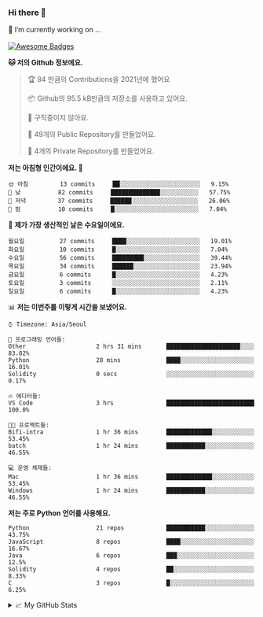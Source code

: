 ### Hi there 👋 
🔭 I’m currently working on ... </br></br>
[![Awesome Badges](https://img.shields.io/badge/Introduce-EN-green.svg)](https://github.com/tlatkdgus1/tlatkdgus1/blob/main/README.md.en)

<!--START_SECTION:waka-->
**🐱 저의 Github 정보에요.** 

> 🏆 84 만큼의 Contributions을 2021년에 했어요
 > 
> 📦 Github의 95.5 kB만큼의 저장소를 사용하고 있어요. 
 > 
> 🚫 구직중이지 않아요.
 > 
> 📜 49개의 Public Repository를 만들었어요. 
 > 
> 🔑 4개의 Private Repository를 만들었어요.  

**저는 아침형 인간이에요. 🐤** 

```text
🌞 아침         13 commits     ██░░░░░░░░░░░░░░░░░░░░░░░   9.15% 
🌆 낮　         82 commits     ██████████████░░░░░░░░░░░   57.75% 
🌃 저녁         37 commits     ██████░░░░░░░░░░░░░░░░░░░   26.06% 
🌙 밤　         10 commits     █░░░░░░░░░░░░░░░░░░░░░░░░   7.04%

```
📅 **제가 가장 생산적인 날은 수요일이에요.** 

```text
월요일          27 commits     ████░░░░░░░░░░░░░░░░░░░░░   19.01% 
화요일          10 commits     █░░░░░░░░░░░░░░░░░░░░░░░░   7.04% 
수요일          56 commits     █████████░░░░░░░░░░░░░░░░   39.44% 
목요일          34 commits     ██████░░░░░░░░░░░░░░░░░░░   23.94% 
금요일          6 commits      █░░░░░░░░░░░░░░░░░░░░░░░░   4.23% 
토요일          3 commits      ░░░░░░░░░░░░░░░░░░░░░░░░░   2.11% 
일요일          6 commits      █░░░░░░░░░░░░░░░░░░░░░░░░   4.23%

```


📊 **저는 이번주를 이렇게 시간을 보냈어요.** 

```text
⌚︎ Timezone: Asia/Seoul

💬 프로그래밍 언어들: 
Other                    2 hrs 31 mins       █████████████████████░░░░   83.82% 
Python                   28 mins             ████░░░░░░░░░░░░░░░░░░░░░   16.01% 
Solidity                 0 secs              ░░░░░░░░░░░░░░░░░░░░░░░░░   0.17%

🔥 에디터들: 
VS Code                  3 hrs               █████████████████████████   100.0%

🐱‍💻 프로젝트들: 
Bifi-intra               1 hr 36 mins        █████████████░░░░░░░░░░░░   53.45% 
batch                    1 hr 24 mins        ███████████░░░░░░░░░░░░░░   46.55%

💻 운영 체제들: 
Mac                      1 hr 36 mins        █████████████░░░░░░░░░░░░   53.45% 
Windows                  1 hr 24 mins        ███████████░░░░░░░░░░░░░░   46.55%

```

**저는 주로 Python 언어를 사용해요.** 

```text
Python                   21 repos            ███████████░░░░░░░░░░░░░░   43.75% 
JavaScript               8 repos             ████░░░░░░░░░░░░░░░░░░░░░   16.67% 
Java                     6 repos             ███░░░░░░░░░░░░░░░░░░░░░░   12.5% 
Solidity                 4 repos             ██░░░░░░░░░░░░░░░░░░░░░░░   8.33% 
C                        3 repos             █░░░░░░░░░░░░░░░░░░░░░░░░   6.25%

```



<!--END_SECTION:waka-->

<details>
<summary>📈 My GitHub Stats</summary>
<p align="center"> <img src="https://github-readme-stats.vercel.app/api?username=tlatkdgus1&show_icons=true" alt="tlatkdgus1" />
</details>
